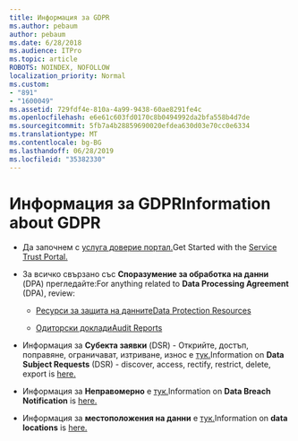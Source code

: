 ```yaml
---
title: Информация за GDPR
ms.author: pebaum
author: pebaum
ms.date: 6/28/2018
ms.audience: ITPro
ms.topic: article
ROBOTS: NOINDEX, NOFOLLOW
localization_priority: Normal
ms.custom:
- "891"
- "1600049"
ms.assetid: 729fdf4e-810a-4a99-9438-60ae8291fe4c
ms.openlocfilehash: e6e61c603fd0170c8b0494992da2bfa558b4d7de
ms.sourcegitcommit: 5fb7a4b28859690020efdea630d03e70cc0e6334
ms.translationtype: MT
ms.contentlocale: bg-BG
ms.lasthandoff: 06/28/2019
ms.locfileid: "35382330"
---
```

# <a name="information-about-gdpr"></a><span data-ttu-id="cf018-102">Информация за GDPR</span><span class="sxs-lookup"><span data-stu-id="cf018-102">Information about GDPR</span></span>

- <span data-ttu-id="cf018-103">Да започнем с [услуга доверие портал.](https://servicetrust.microsoft.com/ViewPage/GDPRGetStarted)</span><span class="sxs-lookup"><span data-stu-id="cf018-103">Get Started with the [Service Trust Portal.](https://servicetrust.microsoft.com/ViewPage/GDPRGetStarted)</span></span>

- <span data-ttu-id="cf018-104">За всичко свързано със **Споразумение за обработка на данни** (DPA) прегледайте:</span><span class="sxs-lookup"><span data-stu-id="cf018-104">For anything related to **Data Processing Agreement** (DPA), review:</span></span>

  - [<span data-ttu-id="cf018-105">Ресурси за защита на данните</span><span class="sxs-lookup"><span data-stu-id="cf018-105">Data Protection Resources</span></span>](https://servicetrust.microsoft.com/ViewPage/TrustDocuments)

  - [<span data-ttu-id="cf018-106">Одиторски доклади</span><span class="sxs-lookup"><span data-stu-id="cf018-106">Audit Reports</span></span>](https://servicetrust.microsoft.com/ViewPage/MSComplianceGuide)

- <span data-ttu-id="cf018-107">Информация за **Субекта заявки** (DSR) - Открийте, достъп, поправяне, ограничават, изтриване, износ е [тук.](https://docs.microsoft.com/microsoft-365/compliance/gdpr-dsr-office365)</span><span class="sxs-lookup"><span data-stu-id="cf018-107">Information on **Data Subject Requests** (DSR) - discover, access, rectify, restrict, delete, export is [here.](https://docs.microsoft.com/microsoft-365/compliance/gdpr-dsr-office365)</span></span>

- <span data-ttu-id="cf018-108">Информация за **Неправомерно** е [тук.](https://servicetrust.microsoft.com/ViewPage/GDPRBreach)</span><span class="sxs-lookup"><span data-stu-id="cf018-108">Information on **Data Breach Notification** is [here.](https://servicetrust.microsoft.com/ViewPage/GDPRBreach)</span></span>

- <span data-ttu-id="cf018-109">Информация за **местоположения на данни** е [тук.](https://products.office.com/where-is-your-data-located?ms.officeurl=datamaps&amp;geo=All#All)</span><span class="sxs-lookup"><span data-stu-id="cf018-109">Information on **data locations** is [here.](https://products.office.com/where-is-your-data-located?ms.officeurl=datamaps&amp;geo=All#All)</span></span>
